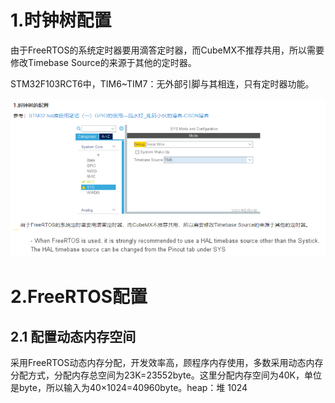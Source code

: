 # 1.时钟树配置

​	由于FreeRTOS的系统定时器要用滴答定时器，而CubeMX不推荐共用，所以需要修改Timebase Source的来源于其他的定时器。

STM32F103RCT6中，TIM6~TIM7：无外部引脚与其相连，只有定时器功能。

![1](../图片/1.jpg)

# 2.FreeRTOS配置

## 2.1 配置动态内存空间
采用FreeRTOS动态内存分配，开发效率高，顾程序内存使用，多数采用动态内存分配方式，分配内存总空间为23K=23552byte。这里分配内存空间为40K，单位是byte，所以输入为40×1024=40960byte。heap：堆 1024